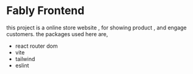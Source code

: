 # Fably Frontend

this project is a online store website , for showing product , and engage customers.
the packages used here are,

- react router dom
- vite
- tailwind
- eslint

